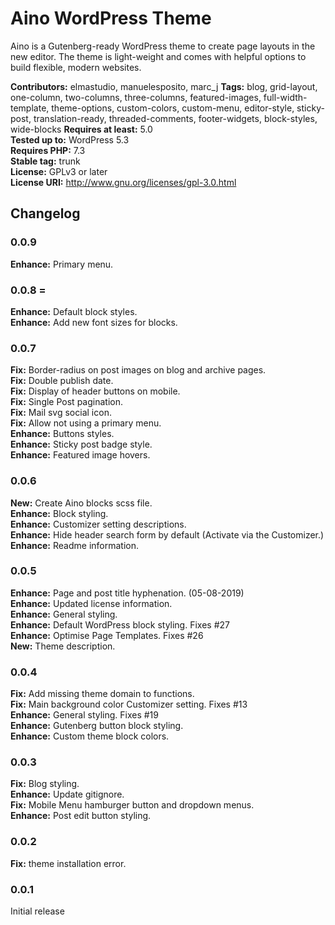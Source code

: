 # Aino WordPress Theme
Aino is a Gutenberg-ready WordPress theme to create page layouts in the new editor. The theme is light-weight and comes with helpful options to build flexible, modern websites.

__Contributors:__ elmastudio, manuelesposito, marc_j
__Tags:__  blog, grid-layout, one-column, two-columns, three-columns, featured-images, full-width-template, theme-options, custom-colors, custom-menu, editor-style, sticky-post, translation-ready, threaded-comments, footer-widgets, block-styles, wide-blocks
__Requires at least:__ 5.0  
__Tested up to:__ WordPress 5.3  
__Requires PHP:__ 7.3    
__Stable tag:__ trunk  
__License:__ GPLv3 or later  
__License URI:__ http://www.gnu.org/licenses/gpl-3.0.html  

## Changelog

### 0.0.9
**Enhance:** Primary menu.  

### 0.0.8 =
**Enhance:** Default block styles.  
**Enhance:** Add new font sizes for blocks.  

### 0.0.7
**Fix:** Border-radius on post images on blog and archive pages.   
**Fix:** Double publish date.  
**Fix:** Display of header buttons on mobile.  
**Fix:** Single Post pagination.    
**Fix:** Mail svg social icon.  
**Fix:** Allow not using a primary menu.  
**Enhance:** Buttons styles.  
**Enhance:** Sticky post badge style.  
**Enhance:** Featured image hovers.  

### 0.0.6
**New:** Create Aino blocks scss file.  
**Enhance:** Block styling.  
**Enhance:** Customizer setting descriptions.  
**Enhance:** Hide header search form by default (Activate via the Customizer.)  
**Enhance:** Readme information.  

### 0.0.5
**Enhance:** Page and post title hyphenation. (05-08-2019)  
**Enhance:** Updated license information.  
**Enhance:** General styling.  
**Enhance:** Default WordPress block styling. Fixes #27  
**Enhance:** Optimise Page Templates. Fixes #26  
**New:** Theme description.  

### 0.0.4
**Fix:** Add missing theme domain to functions.   
**Fix:** Main background color Customizer setting. Fixes #13  
**Enhance:** General styling. Fixes #19  
**Enhance:** Gutenberg button block styling.  
**Enhance:** Custom theme block colors.  

### 0.0.3
**Fix:** Blog styling.   
**Enhance:** Update gitignore.  
**Fix:** Mobile Menu hamburger button and dropdown menus.  
**Enhance:** Post edit button styling.  

### 0.0.2
**Fix:** theme installation error.   

### 0.0.1
Initial release   
